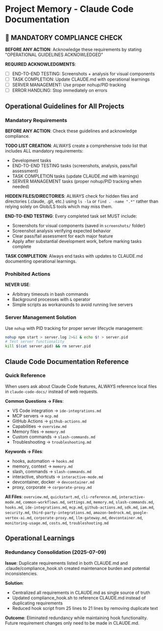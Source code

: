 # Project Memory - Claude Code Documentation

## 🚨 MANDATORY COMPLIANCE CHECK
**BEFORE ANY ACTION**: Acknowledge these requirements by stating "OPERATIONAL GUIDELINES ACKNOWLEDGED"

**REQUIRED ACKNOWLEDGMENTS**:
- [ ] END-TO-END TESTING: Screenshots + analysis for visual components
- [ ] TASK COMPLETION: Update CLAUDE.md with operational learnings  
- [ ] SERVER MANAGEMENT: Use proper nohup/PID tracking
- [ ] ERROR HANDLING: Stop immediately on errors

## Operational Guidelines for All Projects

### Mandatory Requirements
**BEFORE ANY ACTION**: Check these guidelines and acknowledge compliance.

**TODO LIST CREATION**: ALWAYS create a comprehensive todo list that includes ALL mandatory requirements:
- Development tasks
- END-TO-END TESTING tasks (screenshots, analysis, pass/fail assessment)
- TASK COMPLETION tasks (update CLAUDE.md with learnings)
- SERVER MANAGEMENT tasks (proper nohup/PID tracking when needed)

**HIDDEN FILES/DIRECTORIES**: ALWAYS check for hidden files and directories (.claude, .git, etc.) using `ls -la` or `find . -name ".*"` rather than relying solely on Glob/LS tools which may miss them.

**END-TO-END TESTING**: Every completed task set MUST include:
- Screenshots for visual components (saved in `screenshots/` folder)
- Screenshot analysis verifying expected behavior
- Clear pass/fail assessment for each major feature
- Apply after substantial development work, before marking tasks complete

**TASK COMPLETION**: Always end tasks with updates to CLAUDE.md documenting operational learnings.

### Prohibited Actions
**NEVER USE**: 
- Arbitrary timeouts in bash commands
- Background processes with `&` operator
- Simple scripts as workarounds to avoid running live servers

### Server Management Solution
Use `nohup` with PID tracking for proper server lifecycle management:
```bash
nohup npm start > server.log 2>&1 & echo $! > server.pid
# Test server functionality
kill $(cat server.pid) && rm server.pid
```

## Claude Code Documentation Reference

### Quick Reference
When users ask about Claude Code features, ALWAYS reference local files in `claude-code-docs/` instead of web requests.

**Common Questions → Files**:
- VS Code integration → `ide-integrations.md`
- MCP servers → `mcp.md`
- GitHub Actions → `github-actions.md`
- Capabilities → `overview.md`
- Memory files → `memory.md`
- Custom commands → `slash-commands.md`
- Troubleshooting → `troubleshooting.md`

**Keywords → Files**:
- hooks, automation → `hooks.md`
- memory, context → `memory.md`
- slash, commands → `slash-commands.md`
- interactive, shortcuts → `interactive-mode.md`
- devcontainer, docker → `devcontainer.md`
- proxy, corporate → `corporate-proxy.md`

**All Files**: `overview.md`, `quickstart.md`, `cli-reference.md`, `interactive-mode.md`, `common-workflows.md`, `settings.md`, `memory.md`, `slash-commands.md`, `hooks.md`, `ide-integrations.md`, `mcp.md`, `github-actions.md`, `sdk.md`, `iam.md`, `security.md`, `third-party-integrations.md`, `amazon-bedrock.md`, `google-vertex-ai.md`, `corporate-proxy.md`, `llm-gateway.md`, `devcontainer.md`, `monitoring-usage.md`, `costs.md`, `troubleshooting.md`

## Operational Learnings

### Redundancy Consolidation (2025-07-09)
**Issue**: Duplicate requirements listed in both CLAUDE.md and .claude/compliance_hook.sh created maintenance burden and potential inconsistencies.

**Solution**: 
- Centralized all requirements in CLAUDE.md as single source of truth
- Updated compliance_hook.sh to reference CLAUDE.md instead of duplicating requirements
- Reduced hook script from 25 lines to 21 lines by removing duplicate text

**Outcome**: Eliminated redundancy while maintaining hook functionality. Future requirement changes only need to be made in CLAUDE.md.